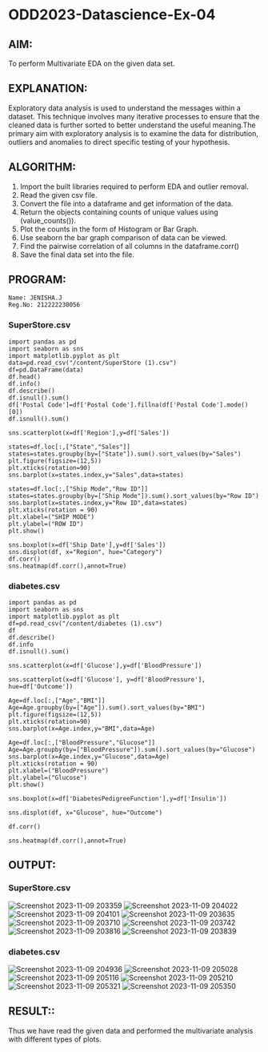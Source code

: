 # ODD2023-Datascience-Ex-04
## AIM:
To perform Multivariate EDA on the given data set.

## EXPLANATION:
Exploratory data analysis is used to understand the messages within a dataset. This technique involves many iterative processes to ensure that the cleaned data is further sorted to better understand the useful meaning.The primary aim with exploratory analysis is to examine the data for distribution, outliers and anomalies to direct specific testing of your hypothesis.

## ALGORITHM:
1. Import the built libraries required to perform EDA and outlier removal.
2. Read the given csv file.
3. Convert the file into a dataframe and get information of the data.
4. Return the objects containing counts of unique values using (value_counts()).
5. Plot the counts in the form of Histogram or Bar Graph.
6. Use seaborn the bar graph comparison of data can be viewed.
7. Find the pairwise correlation of all columns in the dataframe.corr()
8. Save the final data set into the file.

## PROGRAM:
```
Name: JENISHA.J
Reg.No: 212222230056
```
### SuperStore.csv
```
import pandas as pd
import seaborn as sns
import matplotlib.pyplot as plt
data=pd.read_csv("/content/SuperStore (1).csv")
df=pd.DataFrame(data)
df.head()
df.info()
df.describe()
df.isnull().sum()
df['Postal Code']=df['Postal Code'].fillna(df['Postal Code'].mode()[0])
df.isnull().sum()

sns.scatterplot(x=df['Region'],y=df['Sales'])

states=df.loc[:,["State","Sales"]]
states=states.groupby(by=["State"]).sum().sort_values(by="Sales")
plt.figure(figsize=(12,5))
plt.xticks(rotation=90)
sns.barplot(x=states.index,y="Sales",data=states)

states=df.loc[:,["Ship Mode","Row ID"]]
states=states.groupby(by=["Ship Mode"]).sum().sort_values(by="Row ID")
sns.barplot(x=states.index,y="Row ID",data=states)
plt.xticks(rotation = 90)
plt.xlabel=("SHIP MODE")
plt.ylabel=("ROW ID")
plt.show()

sns.boxplot(x=df['Ship Date'],y=df['Sales'])
sns.displot(df, x="Region", hue="Category")
df.corr()
sns.heatmap(df.corr(),annot=True)
```

### diabetes.csv
```
import pandas as pd
import seaborn as sns
import matplotlib.pyplot as plt
df=pd.read_csv("/content/diabetes (1).csv")
df
df.describe()
df.info
df.isnull().sum()

sns.scatterplot(x=df['Glucose'],y=df['BloodPressure'])

sns.scatterplot(x=df['Glucose'], y=df['BloodPressure'], hue=df['Outcome'])

Age=df.loc[:,["Age","BMI"]]
Age=Age.groupby(by=["Age"]).sum().sort_values(by="BMI")
plt.figure(figsize=(12,5))
plt.xticks(rotation=90)
sns.barplot(x=Age.index,y="BMI",data=Age)

Age=df.loc[:,["BloodPressure","Glucose"]]
Age=Age.groupby(by=["BloodPressure"]).sum().sort_values(by="Glucose")
sns.barplot(x=Age.index,y="Glucose",data=Age)
plt.xticks(rotation = 90)
plt.xlabel=("BloodPressure")
plt.ylabel=("Glucose")
plt.show()

sns.boxplot(x=df['DiabetesPedigreeFunction'],y=df['Insulin'])

sns.displot(df, x="Glucose", hue="Outcome")

df.corr()

sns.heatmap(df.corr(),annot=True)
```

## OUTPUT:
### SuperStore.csv
![Screenshot 2023-11-09 203359](https://github.com/Jenishajustin/ODD2023-Datascience-Ex-04/assets/119405070/462bc1e5-48ae-4793-bf2e-4eef42629752)
![Screenshot 2023-11-09 204022](https://github.com/Jenishajustin/ODD2023-Datascience-Ex-04/assets/119405070/788145a0-bf5b-40ce-b9ad-f1cd1c242eeb)
![Screenshot 2023-11-09 204101](https://github.com/Jenishajustin/ODD2023-Datascience-Ex-04/assets/119405070/eff748f8-e9f7-4b6c-8a4b-b9f62f6c7851)
![Screenshot 2023-11-09 203635](https://github.com/Jenishajustin/ODD2023-Datascience-Ex-04/assets/119405070/a7a06d42-358f-49d7-b499-6ce2b77e634a)
![Screenshot 2023-11-09 203710](https://github.com/Jenishajustin/ODD2023-Datascience-Ex-04/assets/119405070/ffaafa67-352a-4be0-ae94-bcc438557dc5)
![Screenshot 2023-11-09 203742](https://github.com/Jenishajustin/ODD2023-Datascience-Ex-04/assets/119405070/0e4158a3-af19-4b07-b5be-54db7e5abf35)
![Screenshot 2023-11-09 203816](https://github.com/Jenishajustin/ODD2023-Datascience-Ex-04/assets/119405070/bf95809e-88c4-43bb-932d-c23f03ab5620)
![Screenshot 2023-11-09 203839](https://github.com/Jenishajustin/ODD2023-Datascience-Ex-04/assets/119405070/f965db03-592a-42ea-8b4c-6567a914b27d)

### diabetes.csv
![Screenshot 2023-11-09 204936](https://github.com/Jenishajustin/ODD2023-Datascience-Ex-04/assets/119405070/6a01f46f-3406-44e7-b36b-436d8460f411)
![Screenshot 2023-11-09 205028](https://github.com/Jenishajustin/ODD2023-Datascience-Ex-04/assets/119405070/681d6468-5e42-4c67-b72c-d771eb454c27)
![Screenshot 2023-11-09 205116](https://github.com/Jenishajustin/ODD2023-Datascience-Ex-04/assets/119405070/cdf82a9d-11ef-429d-9025-cf1b31e589f3)
![Screenshot 2023-11-09 205210](https://github.com/Jenishajustin/ODD2023-Datascience-Ex-04/assets/119405070/9e1d837d-53d9-4955-b7d0-1b61eff9cc35)
![Screenshot 2023-11-09 205321](https://github.com/Jenishajustin/ODD2023-Datascience-Ex-04/assets/119405070/49bdf0c1-b458-4ac6-8399-73710ef4281d)
![Screenshot 2023-11-09 205350](https://github.com/Jenishajustin/ODD2023-Datascience-Ex-04/assets/119405070/646ec804-8d6a-432a-a309-ba12608c758f)

## RESULT::
Thus we have read the given data and performed the multivariate analysis with different types of plots.

